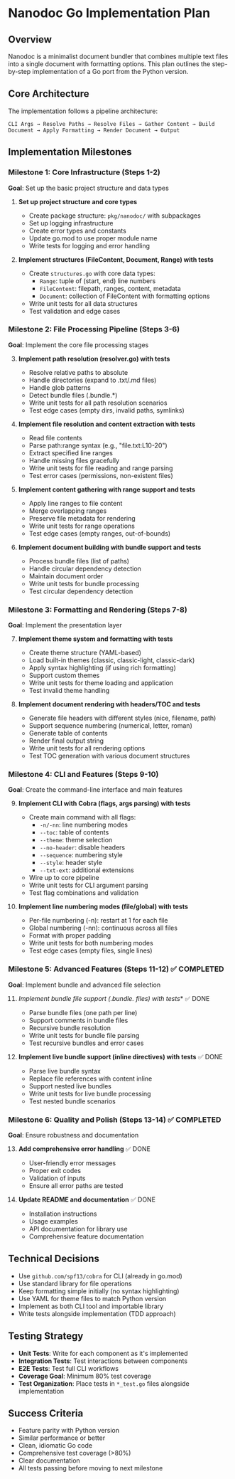 # Nanodoc Go Implementation Plan

## Overview

Nanodoc is a minimalist document bundler that combines multiple text files into a single document with formatting options. This plan outlines the step-by-step implementation of a Go port from the Python version.

## Core Architecture

The implementation follows a pipeline architecture:

```
CLI Args → Resolve Paths → Resolve Files → Gather Content → Build Document → Apply Formatting → Render Document → Output
```

## Implementation Milestones

### Milestone 1: Core Infrastructure (Steps 1-2)

**Goal**: Set up the basic project structure and data types

1. **Set up project structure and core types**
   - Create package structure: `pkg/nanodoc/` with subpackages
   - Set up logging infrastructure
   - Create error types and constants
   - Update go.mod to use proper module name
   - Write tests for logging and error handling

2. **Implement structures (FileContent, Document, Range) with tests**
   - Create `structures.go` with core data types:
     - `Range`: tuple of (start, end) line numbers
     - `FileContent`: filepath, ranges, content, metadata
     - `Document`: collection of FileContent with formatting options
   - Write unit tests for all data structures
   - Test validation and edge cases

### Milestone 2: File Processing Pipeline (Steps 3-6)

**Goal**: Implement the core file processing stages

3. **Implement path resolution (resolver.go) with tests**
   - Resolve relative paths to absolute
   - Handle directories (expand to .txt/.md files)
   - Handle glob patterns
   - Detect bundle files (.bundle.*)
   - Write unit tests for all path resolution scenarios
   - Test edge cases (empty dirs, invalid paths, symlinks)

4. **Implement file resolution and content extraction with tests**
   - Read file contents
   - Parse path:range syntax (e.g., "file.txt:L10-20")
   - Extract specified line ranges
   - Handle missing files gracefully
   - Write unit tests for file reading and range parsing
   - Test error cases (permissions, non-existent files)

5. **Implement content gathering with range support and tests**
   - Apply line ranges to file content
   - Merge overlapping ranges
   - Preserve file metadata for rendering
   - Write unit tests for range operations
   - Test edge cases (empty ranges, out-of-bounds)

6. **Implement document building with bundle support and tests**
   - Process bundle files (list of paths)
   - Handle circular dependency detection
   - Maintain document order
   - Write unit tests for bundle processing
   - Test circular dependency detection

### Milestone 3: Formatting and Rendering (Steps 7-8)

**Goal**: Implement the presentation layer

7. **Implement theme system and formatting with tests**
   - Create theme structure (YAML-based)
   - Load built-in themes (classic, classic-light, classic-dark)
   - Apply syntax highlighting (if using rich formatting)
   - Support custom themes
   - Write unit tests for theme loading and application
   - Test invalid theme handling

8. **Implement document rendering with headers/TOC and tests**
   - Generate file headers with different styles (nice, filename, path)
   - Support sequence numbering (numerical, letter, roman)
   - Generate table of contents
   - Render final output string
   - Write unit tests for all rendering options
   - Test TOC generation with various document structures

### Milestone 4: CLI and Features (Steps 9-10)

**Goal**: Create the command-line interface and main features

9. **Implement CLI with Cobra (flags, args parsing) with tests**
   - Create main command with all flags:
     - `-n/-nn`: line numbering modes
     - `--toc`: table of contents
     - `--theme`: theme selection
     - `--no-header`: disable headers
     - `--sequence`: numbering style
     - `--style`: header style
     - `--txt-ext`: additional extensions
   - Wire up to core pipeline
   - Write unit tests for CLI argument parsing
   - Test flag combinations and validation

10. **Implement line numbering modes (file/global) with tests**
    - Per-file numbering (-n): restart at 1 for each file
    - Global numbering (-nn): continuous across all files
    - Format with proper padding
    - Write unit tests for both numbering modes
    - Test edge cases (empty files, single lines)

### Milestone 5: Advanced Features (Steps 11-12) ✅ COMPLETED

**Goal**: Implement bundle and advanced file selection

11. **Implement bundle file support (.bundle.* files) with tests** ✅ DONE
    - Parse bundle files (one path per line)
    - Support comments in bundle files
    - Recursive bundle resolution
    - Write unit tests for bundle file parsing
    - Test recursive bundles and error cases

12. **Implement live bundle support (inline directives) with tests** ✅ DONE
    - Parse live bundle syntax
    - Replace file references with content inline
    - Support nested live bundles
    - Write unit tests for live bundle processing
    - Test nested bundle scenarios

### Milestone 6: Quality and Polish (Steps 13-14) ✅ COMPLETED

**Goal**: Ensure robustness and documentation

13. **Add comprehensive error handling** ✅ DONE
    - User-friendly error messages
    - Proper exit codes
    - Validation of inputs
    - Ensure all error paths are tested

14. **Update README and documentation** ✅ DONE
    - Installation instructions
    - Usage examples
    - API documentation for library use
    - Comprehensive feature documentation

## Technical Decisions

- Use `github.com/spf13/cobra` for CLI (already in go.mod)
- Use standard library for file operations
- Keep formatting simple initially (no syntax highlighting)
- Use YAML for theme files to match Python version
- Implement as both CLI tool and importable library
- Write tests alongside implementation (TDD approach)

## Testing Strategy

- **Unit Tests**: Write for each component as it's implemented
- **Integration Tests**: Test interactions between components
- **E2E Tests**: Test full CLI workflows
- **Coverage Goal**: Minimum 80% test coverage
- **Test Organization**: Place tests in `*_test.go` files alongside implementation

## Success Criteria

- Feature parity with Python version
- Similar performance or better
- Clean, idiomatic Go code
- Comprehensive test coverage (>80%)
- Clear documentation
- All tests passing before moving to next milestone
